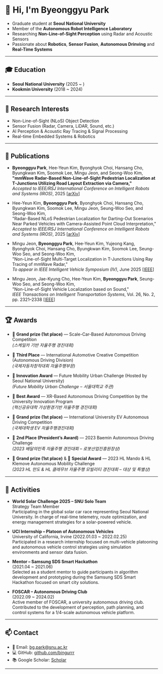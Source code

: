 # 👋 Hi, I'm Byeonggyu Park

- Graduate student at **Seoul National University**  
- Member of the **Autonomous Robot Intelligence Laboratory**  
- Researching **Non-Line-of-Sight Perception** using Radar and Acoustic Sensors  
- Passionate about **Robotics**, **Sensor Fusion**, **Autonomous Drinving** and **Real-Time Systems**

---

## 🎓 Education
- **Seoul National University** (2025 ~ )  
- **Kookmin University** (2018 ~ 2024)
---

## 🔬 Research Interests
- Non-Line-of-Sight (NLoS) Object Detection
- Sensor Fusion (Radar, Camera, LiDAR, Sound, etc.)
- AI Perception & Acoustic Ray Tracing & Signal Processing 
- Real-time Embedded Systems & Robotics

---

## 📝 Publications
- **Byeonggyu Park**, Hee-Yeun Kim, Byonghyok Choi, Hansang Cho, Byungkwan Kim, Soomok Lee, Mingu Jeon, and Seong-Woo Kim,  
  **"mmWave Radar-Based Non-Line-of-Sight Pedestrian Localization at T-Junctions Utilizing Road Layout Extraction via Camera,"**  
  _Accepted to IEEE/RSJ International Conference on Intelligent Robots and Systems (IROS)_, 2025 [[arXiv](https://arxiv.org/abs/2508.02348)]
  
- Hee-Yeun Kim, **Byeonggyu Park**, Byonghyok Choi, Hansang Cho, Byungkwan Kim, Soomok Lee, Mingu Jeon, Seung-Woo Seo, and Seong-Woo Kim,  
  "Radar-Based NLoS Pedestrian Localization for Darting-Out Scenarios Near Parked Vehicles with Camera-Assisted Point Cloud Interpretation,"  
  _Accepted to IEEE/RSJ International Conference on Intelligent Robots and Systems (IROS)_, 2025 [[arXiv](https://arxiv.org/html/2508.04033v1)]

- Mingu Jeon, **Byeonggyu Park**, Hee-Yeun Kim, Yujeong Kang, Byonghyok Choi, Hansang Cho, Byungkwan Kim, Soomok Lee, Seung-Woo Seo, and Seong-Woo Kim,  
  "Non-Line-of-Sight Multi-Target Localization in T-Junctions Using Ray Tracing of mmWave Radar,"  
  _To appear in IEEE Intelligent Vehicle Symposium (IV)_, June 2025 [[IEEE](https://ieeexplore.ieee.org/stamp/stamp.jsp?arnumber=11097630&tag=1)]
  
- Mingu Jeon, Jae-Kyung Cho, Hee-Yeun Kim, **Byeonggyu Park**, Seung-Woo Seo, and Seong-Woo Kim,  
  "Non-Line-of-Sight Vehicle Localization based on Sound,"  
  _IEEE Transactions on Intelligent Transportation Systems_, Vol. 26, No. 2, pp. 2321–2338 [[IEEE](https://ieeexplore.ieee.org/document/10790925)]

---

## 🏆 Awards

- 🥇 **Grand prize (1st place)** — Scale-Car-Based Autonomous Driving Competition  
  *(스케일카 기반 자율주행 경진대회)*

- 🥉 **Third Place** — International Automotive Creative Competition (Autonomous Driving Division)  
  *(국제자동차창작대회 자율주행부문)*

- 🌟 **Innovation Award** — Future Mobility Urban Challenge (Hosted by Seoul National University)  
  *(Future Mobility Urban Challenge – 서울대학교 주관)*

- 🥇 **Best Award** — XR-Based Autonomous Driving Competition by the University Innovation Program  
  *(혁신공유대학 가상환경기반 자율주행 경진대회)*

- 🥇 **Grand prize (1st place)** — International University EV Autonomous Driving Competition  
  *(국제대학생 EV 자율주행경진대회)*

- 🥈 **2nd Place (President’s Award)** — 2023 Baemin Autonomous Driving Challenge  
  *(2023 배달의민족 자율주행 경진대회 – 로봇산업진흥원장상)*

- 🥇 **Grand prize (1st place)** & 🌟 **Special Award** — 2023 HL Mando & HL Klemove Autonomous Mobility Challenge  
  *(2023 HL 만도 & HL 클레무브 자율주행 모빌리티 경진대회 – 대상 및 특별상)*

---

## 🚀 Activities
- **World Solar Challenge 2025 – SNU Solo Team**  
  Strategy Team Member  
  Participating in the global solar car race representing Seoul National University. In charge of real-time telemetry, route optimization, and energy management strategies for a solar-powered vehicle.
  
- **UCI Internship – Platoon of Autonomous Vehicles**  
  University of California, Irvine (2022.01.03 ~ 2022.02.25)  
  Participated in a research internship focused on multi-vehicle platooning and autonomous vehicle control strategies using simulation environments and sensor data fusion.

- **Mentor – Samsung SDS Smart Hackathon**  
  (2021.04 ~ 2021.06)  
  Selected as a student mentor to guide participants in algorithm development and prototyping during the Samsung SDS Smart Hackathon focused on smart city solutions.

- **FOSCAR – Autonomous Driving Club**  
  (2022.09 ~ 2024.02)  
  Active member of FOSCAR, a university autonomous driving club. Contributed to the development of perception, path planning, and control systems for a 1/4-scale autonomous vehicle platform.

---

## 📫 Contact
- 📧 Email: [bg.park@snu.ac.kr](mailto:bg.park@snu.ac.kr)  
- 💻 GitHub: [github.com/bingurrr](https://github.com/Bingurrr)  
- 📚 Google Scholar: [Scholar](https://scholar.google.com/citations?user=3PMUIP8AAAAJ&hl=ko)
---

